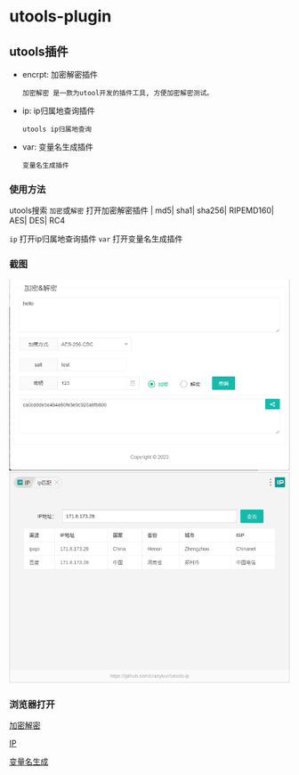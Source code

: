 # utools-plugin

## utools插件

- encrpt: 加密解密插件

    `加密解密 是一款为utool开发的插件工具, 方便加密解密测试。`
- ip: ip归属地查询插件

    `utools ip归属地查询`
- var: 变量名生成插件

    `变量名生成插件`


### 使用方法

utools搜索
`加密`或`解密` 打开加密解密插件 | md5| sha1| sha256| RIPEMD160| AES| DES| RC4

`ip` 打开ip归属地查询插件
`var` 打开变量名生成插件


### 截图

![截图](https://raw.githubusercontent.com/crazykun/utools-plugin/main/img/encrpt.png)
![截图](https://raw.githubusercontent.com/crazykun/utools-plugin/main/img/ip.png)



### 浏览器打开

[加密解密](utools://加密解密)

[IP](utools://ip)

[变量名生成](utools://var)
